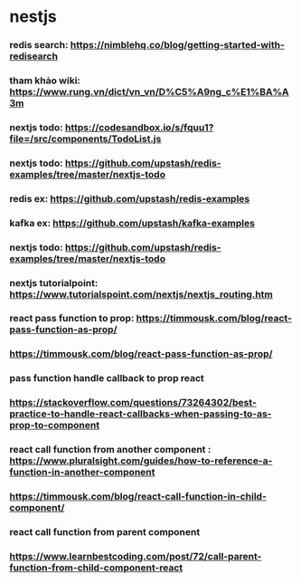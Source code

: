 # nestjs
### redis search: https://nimblehq.co/blog/getting-started-with-redisearch
### tham khảo wiki: https://www.rung.vn/dict/vn_vn/D%C5%A9ng_c%E1%BA%A3m
### nextjs todo: https://codesandbox.io/s/fquu1?file=/src/components/TodoList.js
### nextjs todo: https://github.com/upstash/redis-examples/tree/master/nextjs-todo
### redis ex: https://github.com/upstash/redis-examples
### kafka ex: https://github.com/upstash/kafka-examples
### nextjs todo: https://github.com/upstash/redis-examples/tree/master/nextjs-todo
### nextjs tutorialpoint: https://www.tutorialspoint.com/nextjs/nextjs_routing.htm
### react pass function to prop: https://timmousk.com/blog/react-pass-function-as-prop/
### https://timmousk.com/blog/react-pass-function-as-prop/
### pass function handle callback to prop react
### https://stackoverflow.com/questions/73264302/best-practice-to-handle-react-callbacks-when-passing-to-as-prop-to-component
### react call function from another component : https://www.pluralsight.com/guides/how-to-reference-a-function-in-another-component
### https://timmousk.com/blog/react-call-function-in-child-component/
### react call function from parent component 
### https://www.learnbestcoding.com/post/72/call-parent-function-from-child-component-react
